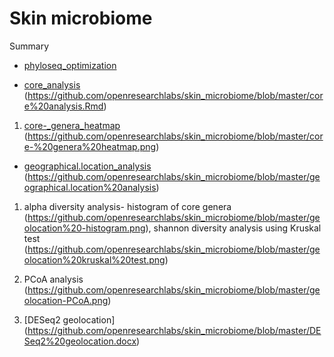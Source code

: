 # Skin microbiome



Summary
* [phyloseq_optimization](phyloseq_optimization.md) 


* [core_analysis](core_analysis.Rmd) (https://github.com/openresearchlabs/skin_microbiome/blob/master/core%20analysis.Rmd)
1. [core-_genera_heatmap](core-_genera_heatmap.png) (https://github.com/openresearchlabs/skin_microbiome/blob/master/core-%20genera%20heatmap.png)

* [geographical.location_analysis](geographical.location_analysis) (https://github.com/openresearchlabs/skin_microbiome/blob/master/geographical.location%20analysis)

1. alpha diversity analysis- histogram of core genera (https://github.com/openresearchlabs/skin_microbiome/blob/master/geolocation%20-histogram.png), shannon diversity analysis using Kruskal test (https://github.com/openresearchlabs/skin_microbiome/blob/master/geolocation%20kruskal%20test.png)

2. PCoA analysis (https://github.com/openresearchlabs/skin_microbiome/blob/master/geolocation-PCoA.png)

3. [DESeq2 geolocation] (https://github.com/openresearchlabs/skin_microbiome/blob/master/DESeq2%20geolocation.docx)
            

